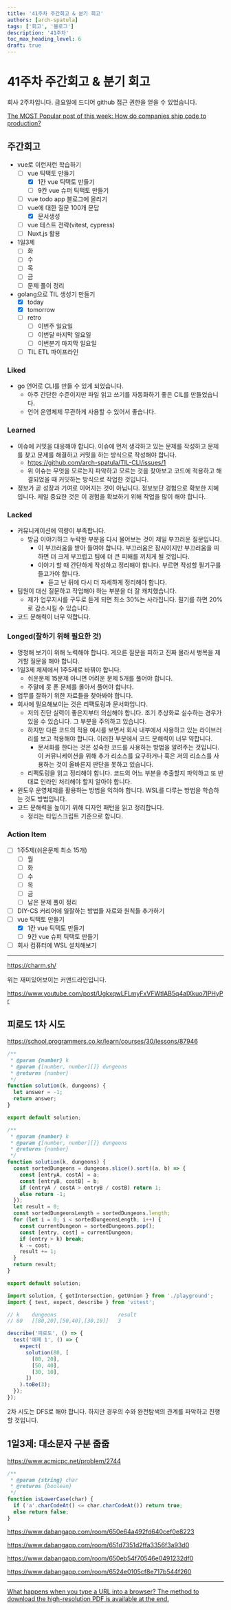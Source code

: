 ```yaml
---
title: '41주차 주간회고 & 분기 회고'
authors: [arch-spatula]
tags: ['회고', '블로그']
description: '41주차'
toc_max_heading_level: 6
draft: true
---
```


# 41주차 주간회고 & 분기 회고

<!--truncate-->

회사 2주차입니다. 금요일에 드디어 github 접근 권한을 얻을 수 있었습니다.

[The MOST Popular post of this week: How do companies ship code to production? ](https://www.youtube.com/post/Ugkxd0K0QphHQgsJ7lFWgQLMvD9Kqc3ISsgh)

## 주간회고

- vue로 이런저런 학습하기
  - [ ] vue 틱택토 만들기
    - [x] 1칸 vue 틱택토 만들기
    - [ ] 9칸 vue 슈퍼 틱택토 만들기
  - [ ] vue todo app 블로그에 올리기
  - [ ] vue에 대한 질문 100개 문답
    - [x] 문서생성
  - [ ] vue 테스트 전략(vitest, cypress)
  - [ ] Nuxt.js 활용
- 1일3제
  - [ ] 화
  - [ ] 수
  - [ ] 목
  - [ ] 금
  - [ ] 문제 풀이 정리
- golang으로 TIL 생성기 만들기
  - [x] today
  - [x] tomorrow
  - [ ] retro
    - [ ] 이번주 일요일
    - [ ] 이번달 마지막 일요일
    - [ ] 이번분기 마지막 일요일
  - [ ] TIL ETL 파이프라인

### Liked

- go 언어로 CLI를 만들 수 있게 되었습니다.
  - 아주 간단한 수준이지만 파일 읽고 쓰기를 자동화하기 좋은 CIL를 만들었습니다.
  - 언어 운영체제 무관하게 사용할 수 있어서 좋습니다.

### Learned

- 이슈에 커밋을 대응해야 합니다. 이슈에 먼저 생각하고 있는 문제를 작성하고 문제를 찾고 문제를 해결하고 커밋을 하는 방식으로 작성해야 합니다.
  - https://github.com/arch-spatula/TIL-CLI/issues/1
  - 위 이슈는 무엇을 모르는지 파악하고 모르는 것을 찾아보고 코드에 적용하고 해결되었을 때 커밋하는 방식으로 작업한 것입니다.
- 정보가 곧 성장과 기여로 이어지는 것이 아닙니다. 정보보단 경험으로 확보한 지혜입니다. 제일 중요한 것은 이 경험을 확보하기 위해 작업을 많이 해야 합니다.

### Lacked

- 커뮤니케이션에 역량이 부족합니다.
  - 방금 이야기하고 누락한 부분을 다시 물어보는 것이 제일 부끄러운 질문입니다.
    - 이 부끄러움을 받아 들여야 합니다. 부끄러움은 잠시이지만 부끄러움을 피하면 더 크게 부끄럽고 팀에 더 큰 피해를 끼치게 될 것입니다.
    - 이야기 할 때 간단하게 작성하고 정리해야 합니다. 부르면 작성할 필기구를 들고가야 합니다.
      - 듣고 난 뒤에 다시 더 자세하게 정리해야 합니다.
- 팀원이 대신 질문하고 작업해야 하는 부분을 더 잘 캐치했습니다.
  - 제가 업무지시를 구두로 듣게 되면 최소 30%는 사라집니다. 필기를 하면 20%로 감소시킬 수 있습니다.
- 코드 문해력이 너무 약합니다.

### Longed(잘하기 위해 필요한 것)

- 멍청해 보기이 위해 노력해야 합니다. 게으른 질문을 피하고 진짜 몰라서 병목을 제거할 질문을 해야 합니다.
- 1일3제 체제에서 1주5제로 바꿔야 합니다.
  - 쉬운문제 15문제 아니면 어려운 문제 5개를 풀어야 합니다.
  - 주말에 못 푼 문제를 몰아서 풀어야 합니다.
- 업무를 잘하기 위한 자료들을 찾아봐야 합니다.
- 회사에 필요해보이는 것은 리팩토링과 문서화입니다.
  - 저의 진단 실력이 좋은지부터 의심해야 합니다. 조기 추상화로 실수하는 경우가 있을 수 있습니다. 그 부분을 주의하고 있습니다.
  - 하지만 다른 코드의 적용 예시를 보면서 회사 내부에서 사용하고 있는 라이브러리를 보고 적용해야 합니다. 이러한 부분에서 코드 문해력이 너무 약합니다.
    - 문서화를 한다는 것은 성숙한 코드를 사용하는 방법을 알려주는 것입니다. 이 커뮤니케이션을 위해 추가 리소스를 요구하거나 혹은 저의 리소스를 사용하는 것이 올바른지 판단을 못하고 있습니다.
  - 리팩토링을 읽고 정리해야 합니다. 코드의 어느 부분을 추출할지 파악하고 또 반대로 인라인 처리해야 할지 알아야 합니다.
- 윈도우 운영체제를 활용하는 방법을 익혀야 합니다. WSL를 다루는 방법을 학습하는 것도 방법입니다.
- 코드 문해력을 높이기 위해 디자인 패턴을 읽고 정리합니다.
  - 정리는 타입스크립트 기준으로 합니다.

### Action Item

- [ ] 1주5제(쉬운문제 최소 15개)
  - [ ] 월
  - [ ] 화
  - [ ] 수
  - [ ] 목
  - [ ] 금
  - [ ] 남은 문제 풀이 정리
- [ ] DIY-CS 커리어에 일잘하는 방법들 자료와 원칙들 추가하기
- [ ] vue 틱택토 만들기
  - [x] 1칸 vue 틱택토 만들기
  - [ ] 9칸 vue 슈퍼 틱택토 만들기
- [ ] 회사 컴퓨터에 WSL 설치해보기

---

https://charm.sh/

위는 재미있어보이는 커맨드라인입니다.

https://www.youtube.com/post/UgkxqwLFLmyFxVFWtlAB5q4aIXkuo7IPHyPr

## 피로도 1차 시도

https://school.programmers.co.kr/learn/courses/30/lessons/87946

```js
/**
 * @param {number} k
 * @param {[number, number][]} dungeons
 * @returns {number}
 */
function solution(k, dungeons) {
  let answer = -1;
  return answer;
}

export default solution;
```

```js
/**
 * @param {number} k
 * @param {[number, number][]} dungeons
 * @returns {number}
 */
function solution(k, dungeons) {
  const sortedDungeons = dungeons.slice().sort((a, b) => {
    const [entryA, costA] = a;
    const [entryB, costB] = b;
    if (entryA / costA > entryB / costB) return 1;
    else return -1;
  });
  let result = 0;
  const sortedDungeonsLength = sortedDungeons.length;
  for (let i = 0; i < sortedDungeonsLength; i++) {
    const currentDungeon = sortedDungeons.pop();
    const [entry, cost] = currentDungeon;
    if (entry > k) break;
    k -= cost;
    result += 1;
  }
  return result;
}

export default solution;
```

```js
import solution, { getIntersection, getUnion } from './playground';
import { test, expect, describe } from 'vitest';

// k	dungeons	                result
// 80	[[80,20],[50,40],[30,10]]	3

describe('피로도', () => {
  test('예제 1', () => {
    expect(
      solution(80, [
        [80, 20],
        [50, 40],
        [30, 10],
      ])
    ).toBe(3);
  });
});
```

2차 시도는 DFS로 해야 합니다. 하지만 경우의 수와 완전탐색의 관계를 파악하고 진행할 것입니다.

## 1일3제: 대소문자 구분 줍줍

https://www.acmicpc.net/problem/2744

```js
/**
 * @param {string} char
 * @returns {boolean}
 */
function isLowerCase(char) {
  if ('a'.charCodeAt() <= char.charCodeAt()) return true;
  else return false;
}
```

https://www.dabangapp.com/room/650e64a492fd640cef0e8223

https://www.dabangapp.com/room/651d7351d2ffa3356f3a93d0

https://www.dabangapp.com/room/650eb54f70546e0491232df0

https://www.dabangapp.com/room/6524e0105cf8e717b544f260

---

[What happens when you type a URL into a browser? The method to download the high-resolution PDF is available at the end.](https://www.youtube.com/post/Ugkxl2Ali3488kwxZRrjIvQaWdFoGI2zlhOq)
